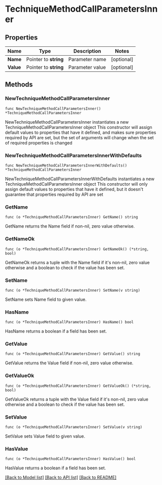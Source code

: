 # TechniqueMethodCallParametersInner

## Properties

Name | Type | Description | Notes
------------ | ------------- | ------------- | -------------
**Name** | Pointer to **string** | Parameter name | [optional] 
**Value** | Pointer to **string** | Parameter value | [optional] 

## Methods

### NewTechniqueMethodCallParametersInner

`func NewTechniqueMethodCallParametersInner() *TechniqueMethodCallParametersInner`

NewTechniqueMethodCallParametersInner instantiates a new TechniqueMethodCallParametersInner object
This constructor will assign default values to properties that have it defined,
and makes sure properties required by API are set, but the set of arguments
will change when the set of required properties is changed

### NewTechniqueMethodCallParametersInnerWithDefaults

`func NewTechniqueMethodCallParametersInnerWithDefaults() *TechniqueMethodCallParametersInner`

NewTechniqueMethodCallParametersInnerWithDefaults instantiates a new TechniqueMethodCallParametersInner object
This constructor will only assign default values to properties that have it defined,
but it doesn't guarantee that properties required by API are set

### GetName

`func (o *TechniqueMethodCallParametersInner) GetName() string`

GetName returns the Name field if non-nil, zero value otherwise.

### GetNameOk

`func (o *TechniqueMethodCallParametersInner) GetNameOk() (*string, bool)`

GetNameOk returns a tuple with the Name field if it's non-nil, zero value otherwise
and a boolean to check if the value has been set.

### SetName

`func (o *TechniqueMethodCallParametersInner) SetName(v string)`

SetName sets Name field to given value.

### HasName

`func (o *TechniqueMethodCallParametersInner) HasName() bool`

HasName returns a boolean if a field has been set.

### GetValue

`func (o *TechniqueMethodCallParametersInner) GetValue() string`

GetValue returns the Value field if non-nil, zero value otherwise.

### GetValueOk

`func (o *TechniqueMethodCallParametersInner) GetValueOk() (*string, bool)`

GetValueOk returns a tuple with the Value field if it's non-nil, zero value otherwise
and a boolean to check if the value has been set.

### SetValue

`func (o *TechniqueMethodCallParametersInner) SetValue(v string)`

SetValue sets Value field to given value.

### HasValue

`func (o *TechniqueMethodCallParametersInner) HasValue() bool`

HasValue returns a boolean if a field has been set.


[[Back to Model list]](../README.md#documentation-for-models) [[Back to API list]](../README.md#documentation-for-api-endpoints) [[Back to README]](../README.md)


